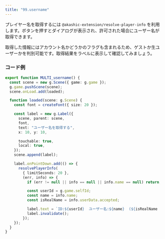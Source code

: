 ```yaml
---
title: "99.username"
---
```


プレイヤー名を取得するには `@akashic-extension/resolve-player-info` を利用します。ボタンを押すとダイアログが表示され、許可された場合にユーザー名が取得できます。

取得した情報にはアカウント名かどうかのフラグも含まれるため、ゲストか生ユーザーかを判別可能です。取得結果をラベルに表示して確認してみましょう。

### コード例

```ts
export function MULTI_username() {
  const scene = new g.Scene({ game: g.game });
  g.game.pushScene(scene);
  scene.onLoad.add(loaded);

  function loaded(scene: g.Scene) {
    const font = createFont({ size: 20 });

    const label = new g.Label({
      scene, parent: scene,
      font,
      text: "ユーザー名を取得する",
      x: 10, y: 10,

      touchable: true,
      local: true,
    });
    scene.append(label);

    label.onPointDown.add(() => {
      resolvePlayerInfo(
        { limitSeconds: 20 },
        (err, info) => {
          if (err != null || info == null || info.name == null) return;

          const userId = g.game.selfId;
          const name = info.name;
          const isRealName = info.userData.accepted;

          label.text = `ID:${userId}  ユーザー名:${name}  (${isRealName ? "生ユーザー名" : "ゲスト名"})`;
          label.invalidate();
        });
    });
  }
}
```
